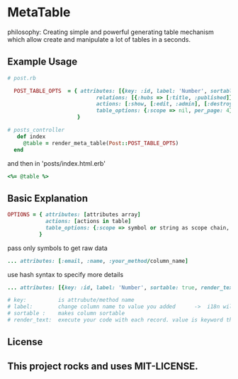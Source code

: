 MetaTable
=========

philosophy: Creating simple and powerful generating table mechanism which allow create and manipulate a lot of tables in a seconds.


Example Usage
-------------

```ruby
# post.rb

  POST_TABLE_OPTS  = { attributes: [{key: :id, label: 'Number', sortable: true}, {key: :title, sortable: true}, {key: :published, label: 'Shown?'}, {key: :content, render_text: 'value.html_safe'}, :views_count, :content_type, :tag_list, {key: :user, method: :email, label: "Created By Email"}], 
                            relations: [{:hubs => [:title, :published]}, {:user => [:email]} ], 
                            actions: [:show, [:edit, :admin], [:destroy, :admin]],
                            table_options: {:scope => nil, per_page: 4}
                      }

# posts_controller 
   def index
     @table = render_meta_table(Post::POST_TABLE_OPTS)
  end

```

and then in 'posts/index.html.erb'

```ruby
<%= @table %>
```

## Basic Explanation

```ruby
OPTIONS = { attributes: [attributes array]
            actions: [actions in table]
            table_options: {:scope => symbol or string as scope chain, per_page: per_page}
          }
```

pass only symbols to get raw data

```ruby
... attributes: [:email, :name, :your_method/column_name] 
```

use hash syntax to specify more details


```ruby
... attributes: [{key: :id, label: 'Number', sortable: true, render_text: 'value.html_safe'}

# key:          is attrubute/method name
# label:        change column name to value you added      ->  i18n will be soon
# sortable :    makes column sortable
# render_text:  execute your code with each record. value is keyword that means record in database     -> no rescue here yet
```





## License

This project rocks and uses MIT-LICENSE.
----------------------------------------